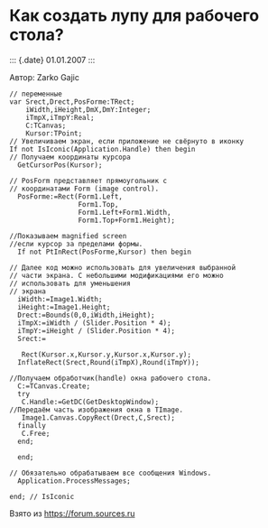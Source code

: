 Как создать лупу для рабочего стола?
====================================

::: {.date}
01.01.2007
:::

Автор: Zarko Gajic

    // переменные
    var Srect,Drect,PosForme:TRect;
        iWidth,iHeight,DmX,DmY:Integer;
        iTmpX,iTmpY:Real;
        C:TCanvas;
        Kursor:TPoint;
    // Увеличиваем экран, если приложение не свёрнуто в иконку
    If not IsIconic(Application.Handle) then begin
    // Получаем координаты курсора
      GetCursorPos(Kursor);
     
    // PosForm представляет прямоугольник с
    // координатами Form (image control).
      PosForme:=Rect(Form1.Left,
                     Form1.Top,
                     Form1.Left+Form1.Width,
                     Form1.Top+Form1.Height);
     
    //Показываем magnified screen 
    //если курсор за пределами формы.
      If not PtInRect(PosForme,Kursor) then begin
     
    // Далее код можно использовать для увеличения выбранной
    // части экрана. С небольшими модификациями его можно
    // использовать для уменьшения
    // экрана
      iWidth:=Image1.Width;
      iHeight:=Image1.Height;
      Drect:=Bounds(0,0,iWidth,iHeight);
      iTmpX:=iWidth / (Slider.Position * 4);
      iTmpY:=iHeight / (Slider.Position * 4);
      Srect:=
     
       Rect(Kursor.x,Kursor.y,Kursor.x,Kursor.y);
      InflateRect(Srect,Round(iTmpX),Round(iTmpY));
     
    //Получаем обработчик(handle) окна рабочего стола.
      C:=TCanvas.Create;
      try
       C.Handle:=GetDC(GetDesktopWindow);
    //Передаём часть изображения окна в TImage.
       Image1.Canvas.CopyRect(Drect,C,Srect);
      finally
       C.Free;
      end;
     
      end;
     
    // Обязательно обрабатываем все сообщения Windows.
      Application.ProcessMessages;
     
    end; // IsIconic

Взято из <https://forum.sources.ru>
